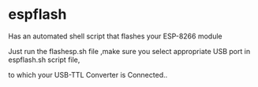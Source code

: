 # espflash
Has an automated shell script that flashes your ESP-8266 module 

Just run the flashesp.sh file ,make sure you select appropriate USB port in espflash.sh script file,

to which your USB-TTL Converter is Connected.. 
